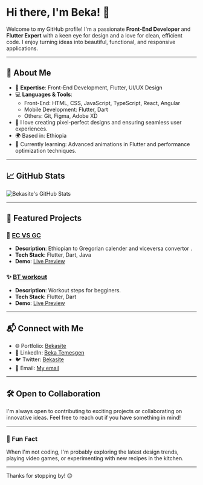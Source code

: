 # Hi there, I'm Beka! 👋

Welcome to my GitHub profile! I'm a passionate **Front-End Developer** and **Flutter Expert** with a keen eye for design and a love for clean, efficient code. I enjoy turning ideas into beautiful, functional, and responsive applications.

---

## 🚀 About Me

- 🌟 **Expertise**: Front-End Development, Flutter, UI/UX Design
- 💻 **Languages & Tools**: 
  - Front-End: HTML, CSS, JavaScript, TypeScript, React, Angular
  - Mobile Development: Flutter, Dart
  - Others: Git, Figma, Adobe XD
- 🎨 I love creating pixel-perfect designs and ensuring seamless user experiences.
- 🌍 Based in: Ethiopia
- 🌱 Currently learning: Advanced animations in Flutter and performance optimization techniques.

---

## 📈 GitHub Stats

![Bekasite's GitHub Stats](https://github-readme-stats.vercel.app/api?username=bekasite&show_icons=true&theme=radical)

---

## 📂 Featured Projects

### 🎯 [EC VS GC](#)
- **Description**: Ethiopian to Gregorian calender and viceversa convertor .
- **Tech Stack**: Flutter, Dart, Java
- **Demo**: [Live Preview](https://bekasite.netlify.app/Ec%20to%20gc.apk)

### ✨ [BT workout](#)
- **Description**: Workout steps for begginers.
- **Tech Stack**: Flutter, Dart
- **Demo**: [Live Preview](https://github.com/bekasite/Appstore/raw/refs/heads/main/BT-workout.apk?download=)

---

## 📬 Connect with Me

- 🌐 Portfolio: [Bekasite](https://bekasite.netlify.app)
- 💼 LinkedIn: [Beka Temesgen](https://www.linkedin.com/in/beka-temesgen-214b59312)
- 🐦 Twitter: [Bekasite](https://x.com/Beka6724)
- 📧 Email: [My email](beka00499@gmail.com)

---

## 🛠️ Open to Collaboration

I'm always open to contributing to exciting projects or collaborating on innovative ideas. Feel free to reach out if you have something in mind!

---

### 🌟 Fun Fact

When I'm not coding, I'm probably exploring the latest design trends, playing video games, or experimenting with new recipes in the kitchen.

---

Thanks for stopping by! 😊
